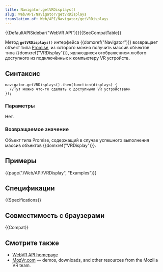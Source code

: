 ```yaml
---
title: Navigator.getVRDisplays()
slug: Web/API/Navigator/getVRDisplays
translation_of: Web/API/Navigator/getVRDisplays
---
```


{{DefaultAPISidebar("WebVR API")}}{{SeeCompatTable}}

Метод **`getVRDisplays()`** интерфейса {{domxref("Navigator")}} возвращает объект типа [Promise](/ru/docs/Web/JavaScript/Reference/Global_Objects/Promise), из которого можно получить массив объектов типа {{domxref("VRDisplay")}}, являющихся отображением любого доступного из подключённых к компьютеру VR устройств.

## Синтаксис

```
navigator.getVRDisplays().then(function(displays) {
  //Тут можно что-то сделать с доступными VR устройствами
});
```

### Параметры

Нет.

### Возвращаемое значение

Объект типа Promise, содержащий в случае успешного выполнения массив объектов {{domxref("VRDisplay")}}.

## Примеры

{{page("/Web/API/VRDisplay", "Examples")}}

## Спецификации

{{Specifications}}

## Совместимость с браузерами

{{Compat}}

## Смотрите также

- [WebVR API homepage](/ru/docs/Web/API/WebVR_API)
- [MozVr.com](http://mozvr.com/) — demos, downloads, and other resources from the Mozilla VR team.
